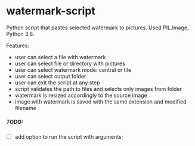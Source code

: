 # watermark-script
Python script that pastes selected watermark to pictures.
Used PIL.Image, Python 3.6.


Features:
- user can select a file with watermark
- user can select file or directory with pictures
- user can select watermark mode: central or tile
- user can select output folder
- user can exit the script at any step
- script validates the path to files and selects only images from folder
- watermark is resized accordingly to the source image
- image with watermark is saved with the same extension and modified filename


##### TODO:
- [ ] add option to run the script with arguments;
